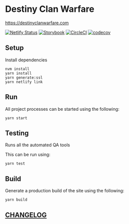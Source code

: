 # Destiny Clan Warfare

https://destinyclanwarfare.com

[![Netlify Status](https://api.netlify.com/api/v1/badges/1e5e8d64-7f4c-4975-b77e-af014b42eb51/deploy-status)](https://app.netlify.com/sites/destiny-clan-warfare/deploys)
[![Storybook](https://raw.githubusercontent.com/storybooks/brand/master/badge/badge-storybook.svg)](https://storybook.destinyclanwarfare.com/)
[![CircleCI](https://circleci.com/gh/newhighsco/destiny-clan-warfare.svg?style=svg)](https://circleci.com/gh/newhighsco/destiny-clan-warfare)
[![codecov](https://codecov.io/gh/newhighsco/destiny-clan-warfare/branch/main/graph/badge.svg)](https://codecov.io/gh/newhighsco/destiny-clan-warfare)

## Setup

Install dependencies

```
nvm install
yarn install
yarn generate:ssl
yarn netlify link
```

## Run

All project processes can be started using the following:

```
yarn start
```

## Testing

Runs all the automated QA tools

This can be run using:

```
yarn test
```

## Build

Generate a production build of the site using the following:

```
yarn build
```

## [CHANGELOG](CHANGELOG.md)
